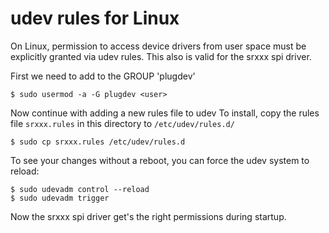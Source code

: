 udev rules for Linux
====================

On Linux, permission to access device drivers from user space must be explicitly granted
via udev rules. This also is valid for the srxxx spi driver.

First we need to add <user> to the GROUP 'plugdev' 

```
$ sudo usermod -a -G plugdev <user>
```
Now continue with adding a new rules file to udev
To install, copy the rules file `srxxx.rules` in this directory to `/etc/udev/rules.d/`

```
$ sudo cp srxxx.rules /etc/udev/rules.d
```

To see your changes without a reboot, you can force the udev system to reload:

```
$ sudo udevadm control --reload
$ sudo udevadm trigger
```
Now the srxxx spi driver get's the right permissions during startup.
